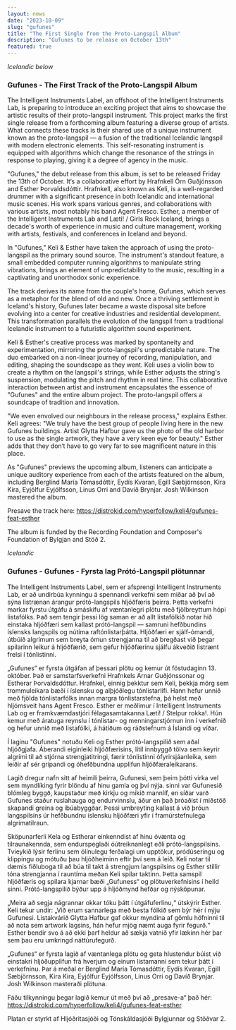 ```yaml
---
layout: news
date: "2023-10-09"
slug: "gufunes"
title: "The First Single from the Proto-Langspil Album"
description: "Gufunes to be release on October 13th"
featured: true
---
```

*Icelandic below*
<script>
import CaptionedImage from "../../components/Images/CaptionedImage.svelte"
</script>

<CaptionedImage
src="news/langspil-3.jpg"
alt="An electronic string instrument being played with a bow."
caption="One of the final versions of the proto-langspils"/>

### Gufunes - The First Track of the Proto-Langspil Album

The Intelligent Instruments Label, an offshoot of the Intelligent Instruments Lab, is preparing to introduce an exciting project that aims to showcase the artistic results of their proto-langspil instrument. This project marks the first single release from a forthcoming album featuring a diverse group of artists. What connects these tracks is their shared use of a unique instrument known as the proto-langspil — a fusion of the traditional Icelandic langspil with modern electronic elements. This self-resonating instrument is equipped with algorithms which change the resonance of the strings in response to playing, giving it a degree of agency in the music.

<CaptionedImage
src="news/Gufunes_artwork_Glytta_Hafbur.jpg"
alt="An old harbour, with an iil frame, Intelligent Instruments Lab, Gufunes, Keli & EstHer."
caption="Gufunes artwork, photo by Glytta Hafbur"/>

"Gufunes," the debut release from this album, is set to be released Friday the 13th of October. It‘s a collaborative effort by Hrafnkell Örn Guðjónsson and Esther Þorvaldsdóttir. Hrafnkell, also known as Keli, is a well-regarded drummer with a significant presence in both Icelandic and international music scenes. His work spans various genres, and collaborations with various artists, most notably his band Agent Fresco. Esther, a member of the Intelligent Instruments Lab and Læti! / Girls Rock Iceland, brings a decade's worth of experience in music and culture management, working with artists, festivals, and conferences in Iceland and beyond.

<CaptionedImage
src="news/keliogesther_photo_elena_sigida.jpg"
alt="Two people, misty background."
caption="Keli and Esther"/>

In "Gufunes," Keli & Esther have taken the approach of using the proto-langspil as the primary sound source. The instrument's standout feature, a small embedded computer running algorithms to manipulate string vibrations, brings an element of unpredictability to the music, resulting in a captivating and unorthodox sonic experience. 

The track derives its name from the couple's home, Gufunes, which serves as a metaphor for the blend of old and new. Once a thriving settlement in Iceland's history, Gufunes later became a waste disposal site before evolving into a center for creative industries and residential development. This transformation parallels the evolution of the langspil from a traditional Icelandic instrument to a futuristic algorithm sound experiment.

Keli & Esther's creative process was marked by spontaneity and experimentation, mirroring the proto-langspil's unpredictable nature. The duo embarked on a non-linear journey of recording, manipulation, and editing, shaping the soundscape as they went. Keli uses a violin bow to create a rhythm on the langspil's strings, while Esther adjusts the string's suspension, modulating the pitch and rhythm in real time. This collaborative interaction between artist and instrument encapsulates the essence of "Gufunes" and the entire album project. The proto-langspil offers a soundcape of tradition and innovation.

"We even envolved our neighbours in the release process," explains Esther. Keli agrees: "We truly have the best group of people living here in the new Gufunes buildings. Artist Glytta Hafbur gave us the photo of the old harbor to use as the single artwork, they have a very keen eye for beauty." Esther adds that they don‘t have to go very far to see magnificent nature in this place.

As "Gufunes" previews the upcoming album, listeners can anticipate a unique auditory experience from each of the artists featured on the album, including Berglind María Tómasdóttir, Eydís Kvaran, Egill Sæbjörnsson, Kira Kira, Eyjólfur Eyjólfsson, Linus Orri and Davíð Brynjar. Josh Wilkinson mastered the album. 

Presave the track here: https://distrokid.com/hyperfollow/keli4/gufunes-feat-esther

The album is funded by the Recording Foundation and Composer's Foundation of Bylgjan and Stöð 2.

*Icelandic*

<CaptionedImage
src="news/langspil-small-4837.jpg"
alt="Four langspils in various states of iterations."
caption="The Proto-Langspil Evolution"/>

### Gufunes - Gufunes - Fyrsta lag Prótó-Langspil plötunnar

The Intelligent Instruments Label, sem er afsprengi Intelligent Instruments Lab, er að undirbúa kynningu á spennandi verkefni sem miðar að því að sýna listrænan árangur prótó-langspils hljóðfæris þeirra. Þetta verkefni markar fyrstu útgáfu á smáskífu af væntanlegri plötu með fjölbreyttum hópi listafólks. Það sem tengir þessi lög saman er að allt listafólkið notar hið einstaka hljóðfæri sem kallast prótó-langspil — samruni hefðbundins íslensks langspils og nútíma raftónlistarþátta. Hljóðfæri er sjálf-ómandi, útbúið algrímum sem breyta ómun strengjanna til að bregðast við þegar spilarinn leikur á hljóðfærið, sem gefur hljóðfærinu sjálfu ákveðið listrænt frelsi í tónlistinni.

„Gufunes“ er fyrsta útgáfan af þessari plötu og kemur út föstudaginn 13. október. Það er samstarfsverkefni Hrafnkels Arnar Guðjónssonar og Estherar Þorvaldsdóttur. Hrafnkel, einnig þekktur sem Keli, þekkja mörg sem trommuleikara bæði í íslensku og alþjóðlegu tónlistarlífi. Hann hefur unnið með fjölda tónlistarfólks innan margra tónlistarstefna, þá helst með hljómsveit hans Agent Fresco. Esther er meðlimur í Intelligent Instruments Lab og er framkvæmdastjóri félagasamtakanna Læti! / Stelpur rokka!. Hún kemur með áratuga reynslu í tónlistar- og menningarstjórnun inn í verkefnið og hefur unnið með listafólki, á hátíðum og ráðstefnum á Íslandi og víðar.

Í laginu "Gufunes" notuðu Keli og Esther prótó-langspilið sem aðal hljóðgjafa. Áberandi eiginleiki hljóðfærisins, lítil innbyggð tölva sem keyrir algrími til að stjórna strengjatitringi, færir tónlistinni ófyrirsjáanleika, sem leiðir af sér grípandi og óhefðbundna upplifun hljóðfæraleikarans.

Lagið dregur nafn sitt af heimili þeirra, Gufunesi, sem þeim þótti virka vel sem myndlíking fyrir blöndu af hinu gamla og því nýja. sinni var Gufunesið blómleg byggð, kaupstaður með kirkju og mikið mannlíf, en síðar varð Gufunes staður ruslahauga og endurvinnslu, áður en það þróaðist í miðstöð skapandi greina og íbúabyggðar. Þessi umbreyting kallast á við þróun langspilsins úr hefðbundnu íslensku hljóðfæri yfir í framúrstefnulega algrímatilraun.

Sköpunarferli Kela og Estherar einkenndist af hinu óvænta og tilraunakennda, sem endurspeglaði óútreiknanlegt eðli prótó-langspilsins. Tvíeykið lýsir ferlinu sem ólínulegu ferðalagi um upptökur, pródúseringu og klippingu og mótuðu þau hljóðheiminn eftir því sem á leið. Keli notar til dæmis fiðluboga til að búa til takt á strengjum langspilsins og Esther stillir tóna strengjanna í rauntíma meðan Keli spilar taktinn. Þetta samspil hljóðfæris og spilara kjarnar bæði „Gufuness“ og plötuverkefnisins í heild sinni. Prótó-langspilið býður upp á hljóðmynd hefðar og nýsköpunar.

„Meira að segja nágrannar okkar tóku þátt í útgáfuferlinu,“ útskýrir Esther. Keli tekur undir: „Við erum sannarlega með besta fólkið sem býr hér í nýju Gufunesi. Listakvárið Glytta Hafbur gaf okkur myndina af gömlu höfninni til að nota sem artwork lagsins, hán hefur mjög næmt auga fyrir fegurð.“ Esther bendir svo á að ekki þarf heldur að sækja vatnið yfir lækinn hér þar sem þau eru umkringd náttúrufegurð.

„Gufunes“ er fyrsta lagið af væntanlega plötu og geta hlustendur búist við einstakri hljóðupplifun frá hverjum og einum listamanni sem tekur þátt í verkefninu. Þar á meðal er Berglind María Tómasdóttir, Eydís Kvaran, Egill Sæbjörnsson, Kira Kira, Eyjólfur Eyjólfsson, Linus Orri og Davíð Brynjar. Josh Wilkinson masteraði plötuna.

Fáðu tilkynningu þegar lagið kemur út með því að „presave-a“ það hér: https://distrokid.com/hyperfollow/keli4/gufunes-feat-esther

Platan er styrkt af Hljóðritasjóði og Tónskáldasjóði Bylgjunnar og Stöðvar 2.
